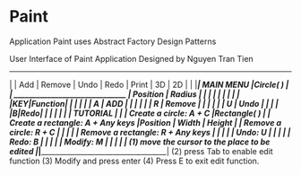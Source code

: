 # Paint
Application Paint uses Abstract Factory Design Patterns

User Interface of Paint Application
                            Designed by Nguyen Tran Tien
_______________________________________________________________________________________
|                           | Add |  Remove  |  Undo  |  Redo  | Print  |  3D  |  2D  |
|                           |_________________________________________________________|                 MAIN MENU
|Circle( )                  |                                                         |       ______________________________
| Position  | Radius        |                                                         |       |          |                 |
|           |               |                                                         |       |___KEY____|____Function_____|
|           |               |                                                         |       |   A      |     ADD         |
|           |               |                                                         |       |   R      |    Remove       |
|           |               |                                                         |       |   U      |     Undo        |
|                           |                                                         |       |___B______|_____Redo________|
|                           |                                                         |
|                           |                                                         |               TUTORIAL
|                           |                                                         |     Create a circle:    A + C
|Rectangle( )               |                                                         |     Create a rectangle: A + Any keys
|Position | Width  | Height |                                                         |     Remove a circle:    R + C
|         |        |        |                                                         |     Remove a rectangle: R + Any keys
|         |        |        |                                                         |     Undo:               U
|         |        |        |                                                         |     Redo:               B
|         |        |        |                                                         |     Modify:             M
|         |        |        |                                                         |     (1) move the cursor to the place to be edited
|___________________________|_________________________________________________________|     (2) press Tab to enable edit function
                                                                                            (3) Modify and press enter
                                                                                            (4) Press E to exit edit function.
